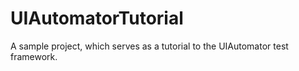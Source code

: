 # UIAutomatorTutorial
A sample project, which serves as a tutorial to the UIAutomator test framework.
